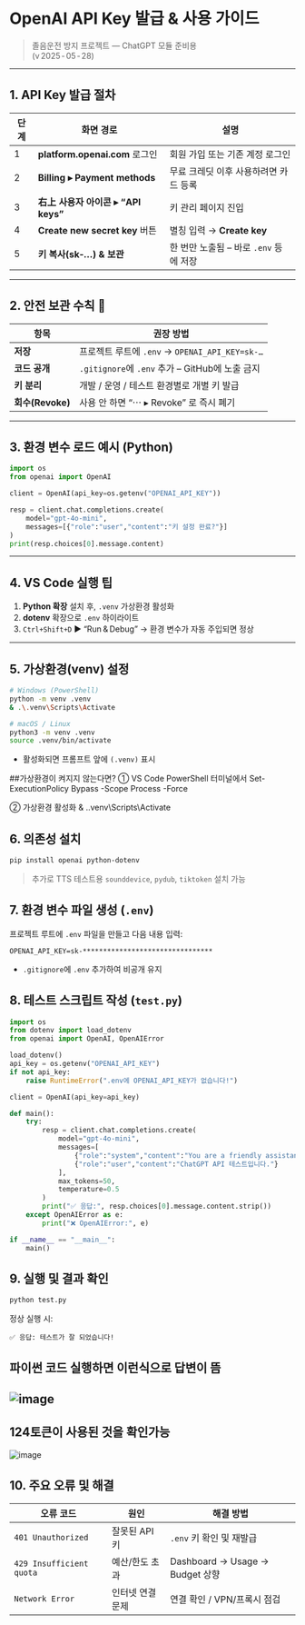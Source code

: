 # OpenAI API Key 발급 & 사용 가이드
> 졸음운전 방지 프로젝트 — ChatGPT 모듈 준비용  
> (v 2025 ‑ 05 ‑ 28)

---

## 1. API Key 발급 절차

| 단계 | 화면 경로 | 설명 |
|------|-----------|------|
| 1 | **platform.openai.com** 로그인 | 회원 가입 또는 기존 계정 로그인 |
| 2 | **Billing ▸ Payment methods** | 무료 크레딧 이후 사용하려면 카드 등록 |
| 3 | **右上 사용자 아이콘 ▸ “API keys”** | 키 관리 페이지 진입 |
| 4 | **Create new secret key** 버튼 | 별칭 입력 → **Create key** |
| 5 | **키 복사(sk‑…) & 보관** | 한 번만 노출됨 – 바로 `.env` 등에 저장 |

---

## 2. 안전 보관 수칙 🔐
| 항목 | 권장 방법 |
|------|-----------|
| **저장** | 프로젝트 루트에 `.env` → `OPENAI_API_KEY=sk-…` |
| **코드 공개** | `.gitignore`에 `.env` 추가 – GitHub에 노출 금지 |
| **키 분리** | 개발 / 운영 / 테스트 환경별로 개별 키 발급 |
| **회수(Revoke)** | 사용 안 하면 “⋯ ▸ Revoke” 로 즉시 폐기 |

---

## 3. 환경 변수 로드 예시 (Python)

```python
import os
from openai import OpenAI

client = OpenAI(api_key=os.getenv("OPENAI_API_KEY"))

resp = client.chat.completions.create(
    model="gpt-4o-mini",
    messages=[{"role":"user","content":"키 설정 완료?"}]
)
print(resp.choices[0].message.content)
```

---

## 4. VS Code 실행 팁

1. **Python 확장** 설치 후, `.venv` 가상환경 활성화  
2. **dotenv** 확장으로 `.env` 하이라이트  
3. `Ctrl+Shift+D` ▶ “Run & Debug” → 환경 변수가 자동 주입되면 정상

---


## 5. 가상환경(venv) 설정
```bash
# Windows (PowerShell)
python -m venv .venv
& .\.venv\Scripts\Activate

# macOS / Linux
python3 -m venv .venv
source .venv/bin/activate
```
- 활성화되면 프롬프트 앞에 `(.venv)` 표시

##가상환경이 켜지지 않는다면?
① VS Code PowerShell 터미널에서
Set-ExecutionPolicy Bypass -Scope Process -Force

② 가상환경 활성화
& .\.venv\Scripts\Activate

## 6. 의존성 설치
```bash
pip install openai python-dotenv
```
> 추가로 TTS 테스트용 `sounddevice`, `pydub`, `tiktoken` 설치 가능

## 7. 환경 변수 파일 생성 (`.env`)
프로젝트 루트에 `.env` 파일을 만들고 다음 내용 입력:
```env
OPENAI_API_KEY=sk-********************************
```
- `.gitignore`에 `.env` 추가하여 비공개 유지

## 8. 테스트 스크립트 작성 (`test.py`)
```python
import os
from dotenv import load_dotenv
from openai import OpenAI, OpenAIError

load_dotenv()
api_key = os.getenv("OPENAI_API_KEY")
if not api_key:
    raise RuntimeError(".env에 OPENAI_API_KEY가 없습니다!")

client = OpenAI(api_key=api_key)

def main():
    try:
        resp = client.chat.completions.create(
            model="gpt-4o-mini",
            messages=[
                {"role":"system","content":"You are a friendly assistant."},
                {"role":"user","content":"ChatGPT API 테스트입니다."}
            ],
            max_tokens=50,
            temperature=0.5
        )
        print("✅ 응답:", resp.choices[0].message.content.strip())
    except OpenAIError as e:
        print("❌ OpenAIError:", e)

if __name__ == "__main__":
    main()
```

## 9. 실행 및 결과 확인
```bash
python test.py
```
정상 실행 시:
```
✅ 응답: 테스트가 잘 되었습니다!
```
파이썬 코드 실행하면 이런식으로 답변이 뜸
---
![image](https://github.com/user-attachments/assets/ee92caa5-c88d-4b99-a1d9-8cee246ac145)
---
124토큰이 사용된 것을 확인가능
---
![image](https://github.com/user-attachments/assets/6192a875-02df-4b25-a667-e9c0f60546d9)


## 10. 주요 오류 및 해결
| 오류 코드 | 원인 | 해결 방법 |
|-----------|------|-----------|
| `401 Unauthorized` | 잘못된 API 키 | `.env` 키 확인 및 재발급 |
| `429 Insufficient quota` | 예산/한도 초과 | Dashboard → Usage → Budget 상향 |
| `Network Error` | 인터넷 연결 문제 | 연결 확인 / VPN/프록시 점검 |

